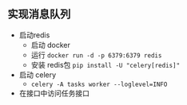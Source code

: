 

## 实现消息队列
- 启动redis
  - 启动 docker
  - 运行 `docker run -d -p 6379:6379 redis`
  - 安装 redis包 `pip install -U "celery[redis]"`
- 启动 celery
  - `celery -A tasks worker --loglevel=INFO`
- 在接口中访问任务接口

